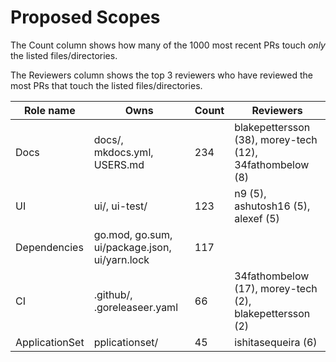 # Proposed Scopes

The Count column shows how many of the 1000 most recent PRs touch _only_ the listed files/directories.

The Reviewers column shows the top 3 reviewers who have reviewed the most PRs that touch the listed files/directories.

| Role name | Owns | Count | Reviewers |
| --------- | ---- | ----- | --------- |
| Docs | docs/, mkdocs.yml, USERS.md | 234 | blakepettersson (38), morey-tech (12), 34fathombelow (8) |
| UI | ui/, ui-test/ | 123 | n9 (5), ashutosh16 (5), alexef (5) |
| Dependencies | go.mod, go.sum, ui/package.json, ui/yarn.lock | 117 |  |
| CI | .github/, .goreleaseer.yaml | 66 | 34fathombelow (17), morey-tech (2), blakepettersson (2) |
| ApplicationSet | pplicationset/ | 45 | ishitasequeira (6) |
